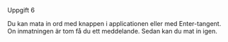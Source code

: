 Uppgift 6

Du kan mata in ord med knappen i applicationen eller med Enter-tangent.
On inmatningen är tom få du ett meddelande. Sedan kan du mat in igen.
